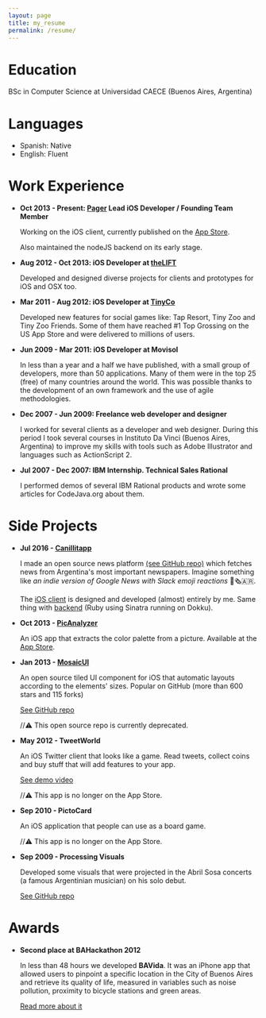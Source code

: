 ```yaml
---
layout: page
title: my_resume
permalink: /resume/
---
```


# Education
BSc in Computer Science at Universidad CAECE (Buenos Aires, Argentina)

# Languages
- Spanish: Native
- English: Fluent

# Work Experience
- __Oct 2013 - Present: [Pager](http://www.pager.com) Lead iOS Developer / Founding Team Member__

  Working on the iOS client, currently published on the [App Store](https://itunes.apple.com/us/app/pager-personalized-healthcare/id864058356?mt=8).

  Also maintained the nodeJS backend on its early stage.

- __Aug 2012 - Oct 2013: iOS Developer at [theLIFT](http://thelift.net)__

  Developed and designed diverse projects for clients and prototypes for iOS and OSX too.

- __Mar 2011 - Aug 2012: iOS Developer at [TinyCo](http://www.tinyco.com)__

  Developed new features for social games like: Tap Resort, Tiny Zoo and Tiny Zoo Friends. Some of them have reached #1 Top Grossing on the US App Store and were delivered to millions of users.

- __Jun 2009 - Mar 2011: iOS Developer at Movisol__

  In less than a year and a half we have published, with a small group of developers, more than 50 applications. Many of them were in the top 25 (free) of many countries around the world. This was possible thanks to the development of an own framework and the use of agile methodologies.

- __Dec 2007 - Jun 2009: Freelance web developer and designer__

  I worked for several clients as a developer and web designer. During this period I took several courses in Instituto Da Vinci (Buenos Aires, Argentina) to improve my skills with tools such as Adobe Illustrator and languages such as ActionScript 2.

- __Jul 2007 - Dec 2007: IBM Internship. Technical Sales Rational__

  I performed demos of several IBM Rational products and wrote some articles for CodeJava.org about them.

# Side Projects
- __Jul 2016 - [Canillitapp](https://www.canillitapp.com)__

  I made an open source news platform [(see GitHub repo)](https://github.com/Canillitapp) which fetches news from Argentina's most important newspapers. Imagine something like _an indie version of Google News with Slack emoji reactions_ 🤖🗞🇦🇷.

  The [iOS client](https://itunes.apple.com/ar/app/canillitapp/id1148447560?l=en&mt=8) is designed and developed (almost) entirely by me. Same thing with [backend](https://github.com/Canillitapp/headlines-api) (Ruby using Sinatra running on Dokku).

- __Oct 2013 - [PicAnalyzer](https://itunes.apple.com/ar/app/picanalyzer/id721067923?l=en&mt=8)__

  An iOS app that extracts the color palette from a picture. Available at the [App Store](https://itunes.apple.com/ar/app/picanalyzer/id721067923?l=en&mt=8).

- __Jan 2013 - [MosaicUI](https://github.com/betzerra/MosaicUI)__

  An open source tiled UI component for iOS that automatic layouts according to the elements' sizes. Popular on GitHub (more than 600 stars and 115 forks)

  [See GitHub repo](https://github.com/betzerra/mosaicUI)

  //⚠️ This open source repo is currently deprecated.

- __May 2012 - TweetWorld__

  An iOS Twitter client that looks like a game. Read tweets, collect coins and buy stuff that will add features to your app.

  [See demo video](https://vimeo.com/53598821)

  //⚠️ This app is no longer on the App Store.

- __Sep 2010 - PictoCard__

  An iOS application that people can use as a board game.

  //⚠️ This app is no longer on the App Store.

- __Sep 2009 - Processing Visuals__

  Developed some visuals that were projected in the Abril Sosa concerts (a famous Argentinian musician) on his solo debut.

  [See GitHub repo](https://github.com/betzerra/processing)

# Awards
- __Second place at BAHackathon 2012__

  In less than 48 hours we developed __BAVida__. It was an iPhone app that allowed users to pinpoint a specific location in the City of Buenos Aires and retrieve its quality of life, measured in variables such as noise pollution, proximity to bicycle stations and green areas.

  [Read more about it](http://blogs.lanacion.com.ar/data/argentina/bahackaton-de-aplicaciones-moviles-y-datos-abiertos/)
